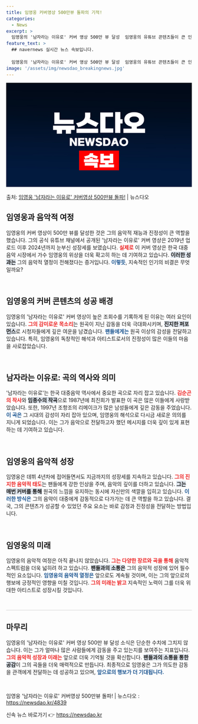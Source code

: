 ```yaml
---
title: 임영웅 커버영상 500만뷰 돌파의 기적!
categories:
  - News
excerpt: >
  임영웅의 '남자라는 이유로' 커버 영상 500만 뷰 달성  임영웅의 유튜브 콘텐츠들이 큰 인기를 끌고 있으며…
feature_text: >
  ## navernews 실시간 뉴스 속보입니다.

  임영웅의 '남자라는 이유로' 커버 영상 500만 뷰 달성  임영웅의 유튜브 콘텐츠들이 큰 인기를 끌고 있으며…
image: '/assets/img/newsdao_breakingnews.jpg'
---
```


![뉴스다오 속보](/assets/img/newsdao_breakingnews.jpg)

<p>출처: <a href="https://newsdao.kr/4839" rel="dofollow">임영웅 '남자라는 이유로' 커버영상 500만뷰 돌파!</a> | 뉴스다오</p>

<h2 data-ke-size="size26">임영웅과 음악적 여정</h2>
<p data-ke-size="size16">임영웅의 커버 영상이 500만 뷰를 달성한 것은 그의 음악적 재능과 진정성이 큰 역할을 했습니다. 그의 공식 유튜브 채널에서 공개된 '남자라는 이유로' 커버 영상은 2019년 업로드 이후 2024년까지 눈부신 성장세를 보였습니다. <b><span style="color: #ee2323;">실제로</span></b> 이 커버 영상은 한국 대중음악 시장에서 가수 임영웅의 위상을 더욱 확고히 하는 데 기여하고 있습니다. <b><span style="background-color: #21538527;">이러한 성과는</span></b> 그의 음악적 열정이 전해졌다는 증거입니다. <b><span style="color: #1a5490;">이렇듯</span></b>, 지속적인 인기의 비결은 무엇일까요?</p>
<p data-ke-size="size16">&nbsp;</p>

<h2 data-ke-size="size26">임영웅의 커버 콘텐츠의 성공 배경</h2>
<p data-ke-size="size16">임영웅의 '남자라는 이유로' 커버 영상이 높은 조회수를 기록하게 된 이유는 여러 요인이 있습니다. <b><span style="color: #ee2323;">그의 감미로운 목소리</span></b>는 원곡이 지닌 감동을 더욱 극대화시키며, <b><span style="background-color: #21538527;">진지한 퍼포먼스</span></b>로 시청자들에게 깊은 여운을 남겼습니다. <b><span style="color: #1a5490;">팬들에게는</span></b> 원곡 이상의 감성을 전달하고 있습니다. 특히, 임영웅의 독창적인 해석과 아티스트로서의 진정성이 많은 이들의 마음을 사로잡았습니다.</p>
<p data-ke-size="size16">&nbsp;</p>

<h2 data-ke-size="size26">남자라는 이유로: 곡의 역사와 의미</h2>
<p data-ke-size="size16">'남자라는 이유로'는 한국 대중음악 역사에서 중요한 곡으로 자리 잡고 있습니다. <b><span style="color: #ee2323;">김순곤의 작사</span></b>와 <b><span style="background-color: #21538527;">임종수의 작곡</span></b>으로 1987년에 최진희가 발표한 이 곡은 많은 이들에게 사랑받았습니다. 또한, 1997년 조항조의 리메이크가 많은 남성들에게 깊은 감동을 주었습니다. <b><span style="color: #1a5490;">이 곡은</span></b> 그 시대의 감성이 자리 잡아 있으며, 임영웅의 해석으로 다시금 새로운 의의를 지니게 되었습니다. 이는 그가 음악으로 전달하고자 했던 메시지를 더욱 깊이 있게 표현하는 데 기여하고 있습니다.</p>
<p data-ke-size="size16">&nbsp;</p>

<h2 data-ke-size="size26">임영웅의 음악적 성장</h2>
<p data-ke-size="size16">임영웅은 데뷔 4년차에 접어들면서도 지금까지의 성장세를 지속하고 있습니다. <b><span style="color: #ee2323;">그의 진지한 음악적 태도</span></b>는 팬들에게 강한 인상을 주며, 음악의 깊이를 더하고 있습니다. <b><span style="background-color: #21538527;">그는 매번 커버를 통해</span></b> 원곡의 느낌을 유지하는 동시에 자신만의 색깔을 입히고 있습니다. <b><span style="color: #1a5490;">이러한 방식은</span></b> 그의 음악이 대중에게 감동적으로 다가가는 데 큰 역할을 하고 있습니다. 결국, 그의 콘텐츠가 성공할 수 있었던 주요 요소는 바로 감정과 진정성을 전달하는 방법입니다.</p>
<p data-ke-size="size16">&nbsp;</p>

<h2 data-ke-size="size26">임영웅의 미래</h2>
<p data-ke-size="size16">임영웅의 음악적 여정은 아직 끝나지 않았습니다. <b><span style="color: #ee2323;">그는 다양한 장르와 곡을 통해</span></b> 음악적 스펙트럼을 더욱 넓히려 하고 있습니다. <b><span style="background-color: #21538527;">팬들과의 소통은</span></b> 그의 음악적 성장에 있어 필수적인 요소입니다. <b><span style="color: #1a5490;">임영웅의 음악적 열정은</span></b> 앞으로도 계속될 것이며, 이는 그의 앞으로의 행보에 긍정적인 영향을 미칠 것입니다. <b><span style="color: #ee2323;">그의 미래는 밝고</span></b> 지속적인 노력이 그를 더욱 위대한 아티스트로 성장시킬 것입니다.</p>
<p data-ke-size="size16">&nbsp;</p>

<hr style="height:1px; border:none; background-color:#ccc;"/>

<h2 data-ke-size="size26">마무리</h2>
<p data-ke-size="size16">임영웅의 '남자라는 이유로' 커버 영상 500만 뷰 달성 소식은 단순한 수치에 그치지 않습니다. 이는 그가 얼마나 많은 사람들에게 감동을 주고 있는지를 보여주는 지표입니다. <b><span style="color: #ee2323;">그의 음악적 성장과 미래는</span></b> 앞으로 더욱 기억될 것을 확신합니다. <b><span style="background-color: #21538527;">팬들과의 소통을 통한 공감</span></b>이 그의 곡들을 더욱 매력적으로 만듭니다. 최종적으로 임영웅은 그가 의도한 감동을 관객에게 전달하는 데 성공하고 있으며, <b><span style="color: #1a5490;">앞으로의 행보가 더 기대됩니다.</span></b></p>
<p data-ke-size="size16">&nbsp;</p>

<p data-ke-size="size16">임영웅 '남자라는 이유로' 커버영상 500만뷰 돌파! | 뉴스다오  : <a href="https://newsdao.kr/4839">https://newsdao.kr/4839</a></p> 

신속 뉴스 바로가기 👉 <a href="https://newsdao.kr" rel="dofollow">https://newsdao.kr</a>


